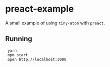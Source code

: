 # preact-example

A small example of using `tiny-atom` with `preact`.

## Running

     yarn
     npm start
     open http://localhost:3000
